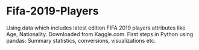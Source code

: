 # Fifa-2019-Players
Using data which  includes latest edition FIFA 2019 players attributes like Age, Nationality.
Downloaded from Kaggle.com.
First steps in Python using pandas: Summary statistics, conversions, visualizations etc.
